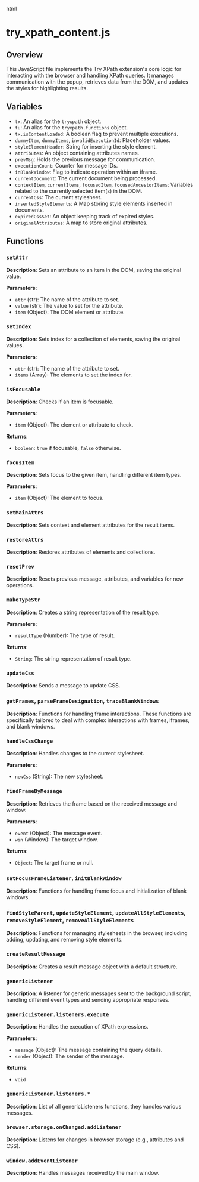 html
<h1>try_xpath_content.js</h1>

<h2>Overview</h2>
<p>This JavaScript file implements the Try XPath extension's core logic for interacting with the browser and handling XPath queries. It manages communication with the popup, retrieves data from the DOM, and updates the styles for highlighting results.</p>

<h2>Variables</h2>
<ul>
<li><code>tx</code>: An alias for the <code>tryxpath</code> object.</li>
<li><code>fu</code>: An alias for the <code>tryxpath.functions</code> object.</li>
<li><code>tx.isContentLoaded</code>: A boolean flag to prevent multiple executions.</li>
<li><code>dummyItem</code>, <code>dummyItems</code>, <code>invalidExecutionId</code>: Placeholder values.</li>
<li><code>styleElementHeader</code>: String for inserting the style element.</li>
<li><code>attributes</code>: An object containing attributes names.</li>
<li><code>prevMsg</code>: Holds the previous message for communication.</li>
<li><code>executionCount</code>: Counter for message IDs.</li>
<li><code>inBlankWindow</code>: Flag to indicate operation within an iframe.</li>
<li><code>currentDocument</code>: The current document being processed.</li>
<li><code>contextItem</code>, <code>currentItems</code>, <code>focusedItem</code>, <code>focusedAncestorItems</code>: Variables related to the currently selected item(s) in the DOM.</li>
<li><code>currentCss</code>: The current stylesheet.</li>
<li><code>insertedStyleElements</code>: A Map storing style elements inserted in documents.</li>
<li><code>expiredCssSet</code>: An object keeping track of expired styles.</li>
<li><code>originalAttributes</code>: A map to store original attributes.</li>
</ul>


<h2>Functions</h2>

<h3><code>setAttr</code></h3>
<p><strong>Description</strong>: Sets an attribute to an item in the DOM, saving the original value.</p>
<p><strong>Parameters</strong>:</p>
<ul>
<li><code>attr</code> (str): The name of the attribute to set.</li>
<li><code>value</code> (str): The value to set for the attribute.</li>
<li><code>item</code> (Object): The DOM element or attribute.</li>
</ul>

<h3><code>setIndex</code></h3>
<p><strong>Description</strong>: Sets index for a collection of elements, saving the original values.</p>
<p><strong>Parameters</strong>:</p>
<ul>
<li><code>attr</code> (str): The name of the attribute to set.</li>
<li><code>items</code> (Array): The elements to set the index for.</li>
</ul>


<h3><code>isFocusable</code></h3>
<p><strong>Description</strong>: Checks if an item is focusable.</p>
<p><strong>Parameters</strong>:</p>
<ul>
<li><code>item</code> (Object): The element or attribute to check.</li>
</ul>
<p><strong>Returns</strong>:</p>
<ul>
<li><code>boolean</code>: <code>true</code> if focusable, <code>false</code> otherwise.</li>
</ul>


<h3><code>focusItem</code></h3>
<p><strong>Description</strong>: Sets focus to the given item, handling different item types.</p>
<p><strong>Parameters</strong>:</p>
<ul>
<li><code>item</code> (Object): The element to focus.</li>
</ul>


<h3><code>setMainAttrs</code></h3>
<p><strong>Description</strong>: Sets context and element attributes for the result items.</p>

<h3><code>restoreAttrs</code></h3>
<p><strong>Description</strong>: Restores attributes of elements and collections.</p>


<h3><code>resetPrev</code></h3>
<p><strong>Description</strong>: Resets previous message, attributes, and variables for new operations.</p>


<h3><code>makeTypeStr</code></h3>
<p><strong>Description</strong>: Creates a string representation of the result type.</p>
<p><strong>Parameters</strong>:</p>
<ul>
<li><code>resultType</code> (Number): The type of result.</li>
</ul>
<p><strong>Returns</strong>:</p>
<ul>
<li><code>String</code>: The string representation of result type.</li>
</ul>



<h3><code>updateCss</code></h3>
<p><strong>Description</strong>: Sends a message to update CSS.</p>


<h3><code>getFrames</code>, <code>parseFrameDesignation</code>, <code>traceBlankWindows</code></h3>
<p><strong>Description</strong>: Functions for handling frame interactions. These functions are specifically tailored to deal with complex interactions with frames, iframes, and blank windows.</p>


<h3><code>handleCssChange</code></h3>
<p><strong>Description</strong>: Handles changes to the current stylesheet.</p>
<p><strong>Parameters</strong>:</p>
<ul>
<li><code>newCss</code> (String): The new stylesheet.</li>
</ul>


<h3><code>findFrameByMessage</code></h3>
<p><strong>Description</strong>: Retrieves the frame based on the received message and window.</p>
<p><strong>Parameters</strong>:</p>
<ul>
<li><code>event</code> (Object): The message event.</li>
<li><code>win</code> (Window): The target window.</li>
</ul>
<p><strong>Returns</strong>:</p>
<ul>
<li><code>Object</code>: The target frame or null.</li>
</ul>


<h3><code>setFocusFrameListener</code>, <code>initBlankWindow</code></h3>
<p><strong>Description</strong>: Functions for handling frame focus and initialization of blank windows.</p>


<h3><code>findStyleParent</code>, <code>updateStyleElement</code>, <code>updateAllStyleElements</code>, <code>removeStyleElement</code>, <code>removeAllStyleElements</code></h3>
<p><strong>Description</strong>: Functions for managing stylesheets in the browser, including adding, updating, and removing style elements.</p>


<h3><code>createResultMessage</code></h3>
<p><strong>Description</strong>: Creates a result message object with a default structure.</p>


<h3><code>genericListener</code></h3>
<p><strong>Description</strong>: A listener for generic messages sent to the background script, handling different event types and sending appropriate responses.</p>


<h3><code>genericListener.listeners.execute</code></h3>
<p><strong>Description</strong>: Handles the execution of XPath expressions.</p>
<p><strong>Parameters</strong>:</p>
<ul>
<li><code>message</code> (Object): The message containing the query details.</li>
<li><code>sender</code> (Object): The sender of the message.</li>
</ul>
<p><strong>Returns</strong>:</p>
<ul>
<li><code>void</code></li>
</ul>

<h3><code>genericListener.listeners.*</code></h3>
<p><strong>Description</strong>: List of all genericListeners functions, they handles various messages.</p>

<h3><code>browser.storage.onChanged.addListener</code></h3>
<p><strong>Description</strong>: Listens for changes in browser storage (e.g., attributes and CSS).</p>

<h3><code>window.addEventListener</code></h3>
<p><strong>Description</strong>: Handles messages received by the main window.</p>

<!-- Add more function documentation as needed -->